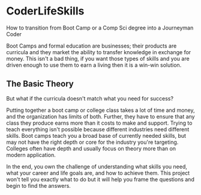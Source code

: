 # CoderLifeSkills

How to transition from Boot Camp or a Comp Sci degree into a Journeyman Coder

Boot Camps and formal education are businesses; their products are curricula
and they market the ability to transfer knowledge in exchange for money. This 
isn't a bad thing, if you want those types of skills and you are driven enough
to use them to earn a living then it is a win-win solution.


## The Basic Theory

But what if the curricula doesn't match what you need for success? 

Putting together a boot camp or college class takes a lot of time and money, and the 
organization has limits of both. Further, they have to ensure that any class 
they produce earns more than it costs to make and support. Trying to teach
everything isn't possible because different industries need different skills.
Boot camps teach you a broad base of currently needed skills, but may not have
the right depth or core for the industry you're targeting. Colleges often have 
depth and usually focus on theory more than on modern application.

In the end, you own the challenge of understanding what skills you need, what
your career and life goals are, and how to achieve them. This project won't
tell you exactly what to do but it will help you frame the questions and begin
to find the answers.





